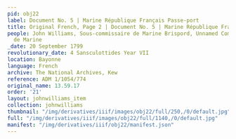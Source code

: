 ```yaml
---
pid: obj22
label: Document No. 5 | Marine République Français Passe-port
title: Original French, Page 2 | Document No. 5 | Marine République Français Passe-port
people: John Williams, Sous-commissaire de Marine Brispord, Unnamed Commissaire Principal
  de Marine
_date: 20 September 1799
revolutionary_date: 4 Sansculottides Year VII
location: Bayonne
language: French
archive: The National Archives, Kew
reference: ADM 1/1054/774
original_name: 13.59.17
order: '21'
layout: johnwilliams_item
collection: johnwilliams
thumbnail: "/img/derivatives/iiif/images/obj22/full/250,/0/default.jpg"
full: "/img/derivatives/iiif/images/obj22/full/1140,/0/default.jpg"
manifest: "/img/derivatives/iiif/obj22/manifest.json"
---
```

